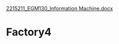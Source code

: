 [2215211_EGM130_Information Machine.docx](https://github.com/KarthickPrasathJayachandran/Factory4/files/11126858/2215211_EGM130_Information.Machine.docx)
# Factory4
